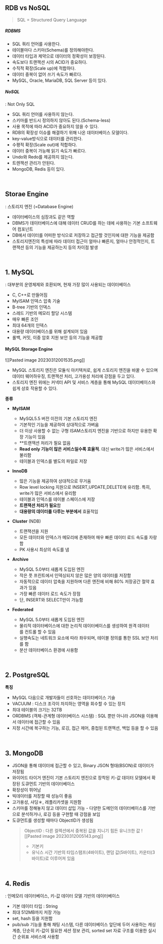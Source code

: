 
## RDB vs NoSQL

>SQL = Structured Query Language

##### RDBMS
-  SQL 쿼리 언어를 사용한다.
-  테이블마다 스키마(Schema)를 정의해야한다.
-  데이터 타입과 제약으로 데이터의 정확성이 보장된다.
-  속도보다 트랜잭션 시의 ACID가 중요하다.
-  수직적 확장(Scale up)에 적합하다.
-  데이터 중복이 없어 쓰기 속도가 빠르다.
-  MySQL, Oracle, MariaDB, SQL Server 등이 있다.

##### NoSQL
: Not Only SQL
-  SQL 쿼리 언어를 사용하지 않는다.
-  스키마를 반드시 정의하지 않아도 된다.(Schema-less)
-  사용 목적에 따라 ACID가 중요하지 않을 수 있다.
-  RDB의 확장성 이슈를 해결하기 위해 나온 데이터베이스 모델이다.
-  key-value방식으로 데이터를 관리한다.
-  수평적 확장(Scale out)에 적합하다.
-  데이터 중복이 가능해 읽기 속도가 빠르다.
-  Undo와 Redo를 제공하지 않는다.
-  트렌잭션 관리가 안된다.
-  MongoDB, Redis 등이 있다.

<br>

## Storae Engine 

: 스토리지 엔진 (=Database Engine)

-  데이터베이스의 심장과도 같은 역할
-  DBMS가 데이터베이스에 대해 데이터 CRUD를 하는 데에 사용하는 기본 소프트웨어 컴포넌트
-  DB에서 데이터를 어떠한 방식으로 저장하고 접근할 것인지에 대한 기능을 제공함
-  스토리지엔진의 특성에 따라 데이터 접근이 얼마나 빠른지, 얼마나 안정적인지, 트랜잭션 등의 기능을 제공하는지 등의 차이점 발생

<br>

## 1. MySQL

: 대부분의 운영체제와 호환되며, 현재 가장 많이 사용되는 데이터베이스

- C, C++로 만들어짐
- MyISAM 인덱스 압축 기술
- B-tree 기반의 인덱스
- 스레드 기반의 메모리 할당 시스템
- 매우 빠른 조인
- 최대 64개의 인덱스
- 대용량 데이터베이스를 위해 설계되어 있음
- 롤백, 커밋, 이중 암호 지원 보안 등의 기능을 제공함

#### MySQL Storage Engine

![[Pasted image 20230312001535.png]]
-  MySQL 스토리지 엔진은 모듈식 아키텍처로, 쉽게 스토리지 엔진을 바꿀 수 있으며 데이터 웨어하우징, 트랜잭션 처리, 고가용성 처리에 강점을 두고 있다.
- 스토리지 엔진 위에는 커넥터 API 및 서비스 계층을 통해 MySQL 데이터베이스와 쉽게 상호 작용할 수 있다.

**종류**
- **MyISAM**
    - MySQL5.5 버전 이전의 기본 스토리지 엔진
    - 기본적인 기능을 제공하여 상대적으로 가벼움
    - 더 이상 사용할 수 없는 구형 ISAM스토리지 엔진을 기반으로 하지만 유용한 확장 기능이 있음
    - **트랜잭션 처리가 필요 없음
    - **Read only 기능이 많은 서비스일수록 효율적**. 대신 write가 많은 서비스에서 불리함
    - 테이블과 인덱스를 별도의 파일로 저장

- **InnoDB**
    - 많은 기능을 제공하여 상대적으로 무거움
    - Row level locking 지원으로 INSERT,UPDATE,DELETE에 유리함. 특히, write가 많은 서비스에서 유리함
    - 테이블과 인덱스를 테이블 스페이스에 저장
    - **트랜잭션 처리가 필요**함
    - **대용량의 데이터를 다루는 부분에서** 효율적임

- **Cluster** (NDB)
    - 트랜잭션을 지원
    - 모든 데이터와 인덱스가 메모리에 존재하여 매우 빠른 데이터 로드 속도를 자랑함
    - PK 사용시 최상의 속도를 냄

- **Archive**
    - MySQL 5.0부터 새롭게 도입된 엔진
    - 작은 풋 프린트에서 인덱싱되지 않은 많은 양의 데이터를 저장함
    - 자동적으로 데이터 압축을 지원하며 다른 엔진에 비해 80% 저장공간 절약 효과가 있음
    - 가장 빠른 데이터 로드 속도가 장점
    - 단, INSERT와 SELECT만이 가능함

- **Federated**
    - MySQL 5.0부터 새롭게 도입된 엔진
    - 물리적 데이터베이스에 대한 논리적 데이터베이스를 생성하여 원격 데이터를 컨트롤 할 수 있음
    - 실행속도는 네트워크 요소에 따라 좌우되며, 테이블 정의를 통한 SSL 보안 처리를 함
    - 분산 데이터베이스 환경에 사용함

<br>

## 2. PostgreSQL

**특징**
- MySQL 다음으로 개발자들이 선호하는 데이터베이스 기술
- VACUUM : 디스크 조각이 차지하는 영역을 회수할 수 있는 장치
- 최대 테이블의 크기는 32TB
- ORDBMS (객체-관계형 데이터베이스 시스템) : SQL 뿐만 아니라 JSON을 이용해서 데이터에 접근할 수 있음
- 지정 시간에 복구하는 기능, 로깅, 접근 제어, 중첩된 트랜잭션, 백업 등을 할 수 있음

<br>

## 3. MongoDB

- JSON을 통해 데이터에 접근할 수 있고, Binary JSON 형태(BSON)로 데이터가 저장됨
- 와이어드 타이거 엔진이 기본 스토리지 엔진으로 장착된 키-값 데이터 모델에서 확장된 도큐먼트 기반의 데이터베이스
- 확장성이 뛰어남
- 빅데이터를 저장할 때 성능이 좋음
- 고가용성, 샤딩＊, 레플리카셋을 지원함
- 스키마를 정해놓지 않고 데이터 삽입 가능 - 다양한 도메인의 데이터베이스를 기반으로 분석하거나, 로깅 등을 구현할 때 강점을 보임
-  도큐먼트를 생성할 때마다 ObjectID가 생성됨
    > ObjectID : 다른 컬렉션에서 중복된 값을 지니기 힘든 유니크한 값
    > ![[Pasted image 20230312005143.png]]
    > - 기본키
    > - 유닉스 시간 기반의 타임스탬프(4바이트), 랜덤 값(5바이트), 카운터(3바이트)로 이루어져 있음

<br>

## 4. Redis

: 인메모리 데이터베이스, 키-값 데이터 모델 기반의 데이터베이스

- 기본 데이터 타입 : String
- 최대 512MB까지 저장 가능
- set, hash 등을 지원함
- pub/sub 기능을 통해 채팅 시스템, 다른 데이터베이스 앞단에 두어 사용하는 캐싱 계층, 단순히 키-값이 필요한 세션 정보 관리, sorted set 자료  구조를 이용한 실시간 순위표 서비스에 사용함